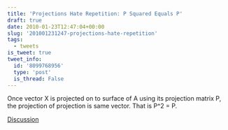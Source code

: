 ```yaml
---
title: 'Projections Hate Repetition: P Squared Equals P'
draft: true
date: 2010-01-23T12:47:04+00:00
slug: '201001231247-projections-hate-repetition'
tags:
  - tweets
is_tweet: true
tweet_info:
  id: '8099768956'
  type: 'post'
  is_thread: False
---
```




Once vector X is projected on to surface of A using its projection matrix P, the projection of projection is same vector. That is P^2 = P.

[Discussion](https://x.com/sytelus/status/8099768956)
